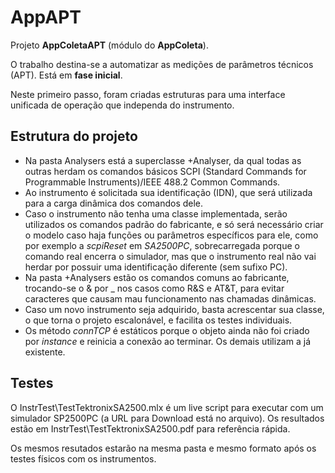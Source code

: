 # AppAPT

Projeto **AppColetaAPT** (módulo do **AppColeta**).


O trabalho destina-se a automatizar as medições de parâmetros técnicos (APT). Está em **fase inicial**.

Neste primeiro passo, foram criadas estruturas para uma interface unificada de operação que independa do instrumento.

## Estrutura do projeto

- Na pasta Analysers está a superclasse +Analyser, da qual todas as outras herdam os comandos básicos SCPI (Standard Commands for Programmable Instruments)/IEEE 488.2 Common Commands.
- Ao instrumento é solicitada sua identificação (IDN), que será utilizada para a carga dinâmica dos comandos dele.
- Caso o instrumento não tenha uma classe implementada, serão utilizados os comandos padrão do fabricante, e só será necessário criar o modelo caso haja funções ou parâmetros específicos para ele, como por exemplo a _scpiReset_ em _SA2500PC_, sobrecarregada porque o comando real encerra o simulador, mas que o instrumento real não vai herdar por possuir uma identificação diferente (sem sufixo PC).
- Na pasta +Analysers estão os comandos comuns ao fabricante, trocando-se o & por _ nos casos como R&S e AT&T, para evitar caracteres que causam mau funcionamento nas chamadas dinâmicas.
- Caso um novo instrumento seja adquirido, basta acrescentar sua classe, o que torna o projeto escalonável, e facilita os testes individuais.
- Os método _connTCP_ é estáticos porque o objeto ainda não foi criado por _instance_ e reinicia a conexão ao terminar. Os demais utilizam a já existente.

## Testes

O InstrTest\TestTektronixSA2500.mlx é um live script para executar com um simulador SP2500PC (a URL para Download está no arquivo).
Os resultados estão em InstrTest\TestTektronixSA2500.pdf para referência rápida.

Os mesmos resutados estarão na mesma pasta e mesmo formato após os testes físicos com os instrumentos.

